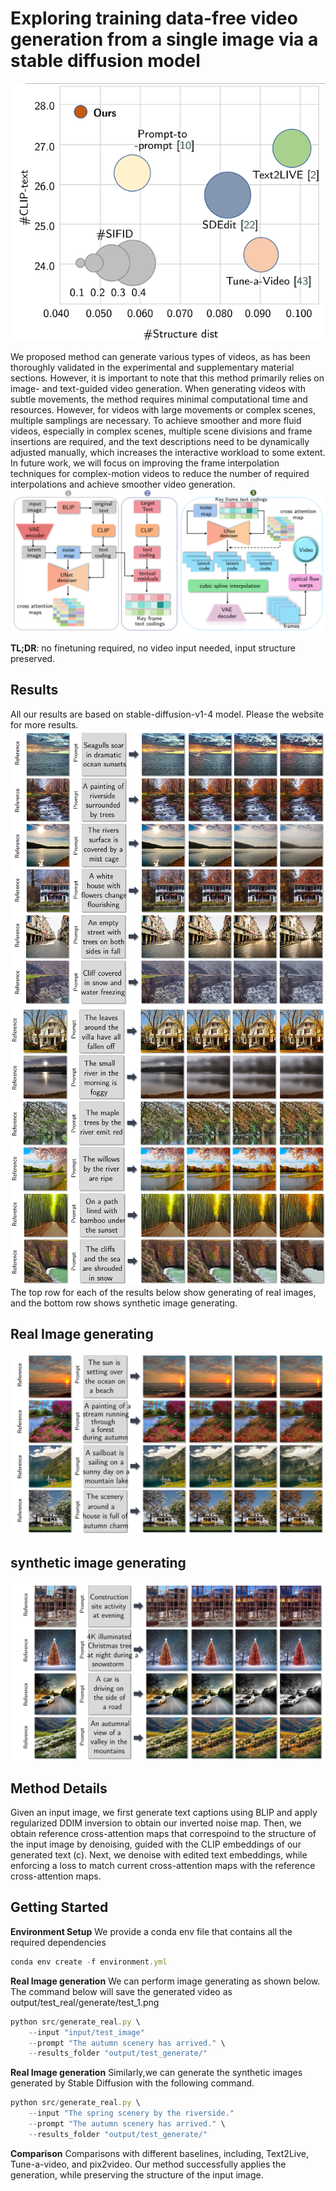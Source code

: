# Exploring training data-free video generation from a single image via a stable diffusion model

![images/Quantitative Analysis Chart.png](https://github.com/TreeGe/Exploring-training-data-free-video-generation/blob/main/images/Quantitative%20Analysis%20Chart.png)


We proposed method can generate various types of videos, as has been thoroughly validated in the experimental and supplementary material sections. However, it is important to note that this method primarily relies on image- and text-guided video generation. When generating videos with subtle movements, the method requires minimal computational time and resources. However, for videos with large movements or complex scenes, multiple samplings are necessary. To achieve smoother and more fluid videos, especially in complex scenes, multiple scene divisions and frame insertions are required, and the text descriptions need to be dynamically adjusted manually, which increases the interactive workload to some extent. In future work, we will focus on improving the frame interpolation techniques for complex-motion videos to reduce the number of required interpolations and achieve smoother video generation.
![image](https://github.com/TreeGe/Exploring-training-data-free-video-generation/blob/main/images/overview.png)

**TL;DR**: no finetuning required, no video input needed, input structure preserved.

## Results
All our results are based on stable-diffusion-v1-4 model. Please the website for more results.
![image](https://github.com/TreeGe/Exploring-training-data-free-video-generation/blob/main/images/res1.png)
![image](https://github.com/TreeGe/Exploring-training-data-free-video-generation/blob/main/images/res2.png)
The top row for each of the results below show generating of real images, and the bottom row shows synthetic image generating.
## Real Image generating
![image](https://github.com/TreeGe/Exploring-training-data-free-video-generation/blob/main/images/generate_real.png)

## synthetic image generating
![image](https://github.com/TreeGe/Exploring-training-data-free-video-generation/blob/main/images/generate_syntheis.png)
## Method Details
Given an input image, we first generate text captions using BLIP and apply regularized DDIM inversion to obtain our inverted noise map. Then, we obtain reference cross-attention maps that correspoind to the structure of the input image by denoising, guided with the CLIP embeddings of our generated text (c). Next, we denoise with edited text embeddings, while enforcing a loss to match current cross-attention maps with the reference cross-attention maps.

## Getting Started
**Environment Setup**
We provide a conda env file that contains all the required dependencies
```javascript
conda env create -f environment.yml
```
**Real Image generation**
We can perform image generating  as shown below. The command below will save the generated video as output/test_real/generate/test_1.png
```javascript
python src/generate_real.py \
    --input "input/test_image"
    --prompt "The autumn scenery has arrived." \
    --results_folder "output/test_generate/" 
```
**Real Image generation**
Similarly,we can generate the synthetic images generated by Stable Diffusion with the following command.
```javascript
python src/generate_real.py \
    --input "The spring scenery by the riverside."
    --prompt "The autumn scenery has arrived." \
    --results_folder "output/test_generate/" 
```
**Comparison**
Comparisons with different baselines, including, Text2Live, Tune-a-video, and pix2video. Our method successfully applies the generation, while preserving the structure of the input image.
